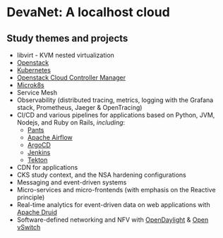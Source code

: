 # DevaNet: A localhost cloud

## Study themes and projects

- libvirt - KVM nested virtualization
- [Openstack](https://www.openstack.org/)
- [Kubernetes](https://kubernetes.io/)
- [Openstack Cloud Controller Manager](https://github.com/kubernetes/cloud-provider-openstack/blob/master/docs/openstack-cloud-controller-manager/using-openstack-cloud-controller-manager.md)
- [Microk8s](https://microk8s.io/)
- Service Mesh
- Observability (distributed tracing, metrics, logging with the Grafana stack, Prometheus, Jaeger & OpenTracing)
- CI/CD and various pipelines for applications based on Python, JVM, Nodejs, and Ruby on Rails, _including_:
  - [Pants](https://v1.pantsbuild.org/why_use_pants.html)
  - [Apache Airflow](https://airflow.apache.org/)
  - [ArgoCD](https://argo-cd.readthedocs.io/)
  - [Jenkins](https://www.jenkins.io/doc/)
  - [Tekton](https://tekton.dev/)
- CDN for applications
- CKS study context, and the NSA hardening configurations
- Messaging and event-driven systems
- Micro-services and micro-frontends (with emphasis on the Reactive principle)
- Real-time analytics for event-driven data on web applications with [Apache Druid](https://druid.apache.org/faq)
- Software-defined networking and NFV with [OpenDaylight](https://www.opendaylight.org/) & [Open vSwitch](https://www.openvswitch.org/)
